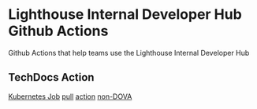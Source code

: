 # Lighthouse Internal Developer Hub Github Actions

Github Actions that help teams use the Lighthouse Internal Developer Hub

## TechDocs Action

[Kubernetes Job](https://github.com/department-of-veterans-affairs/lighthouse-github-actions/blob/main/scripts/create-techdocs-job.sh)
[pull](https://github.com/department-of-veterans-affairs/lighthouse-developer-portal/pull/206)
[action](https://github.com/department-of-veterans-affairs/lighthouse-developer-portal/actions)
[non-DOVA](https://github.com/bitnami/containers/tree/main/bitnami/memcached)